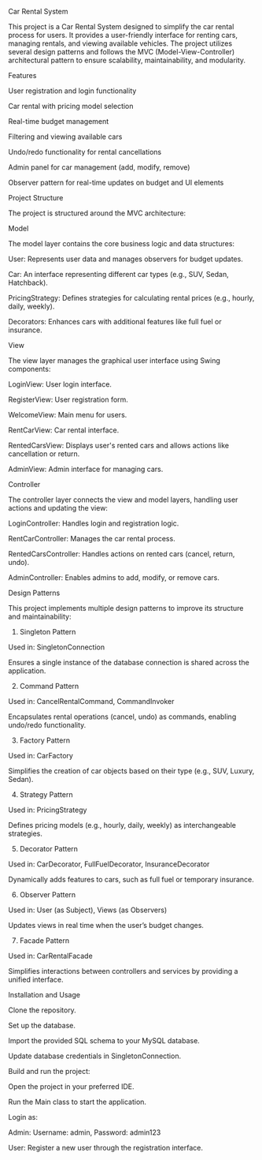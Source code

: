 Car Rental System

This project is a Car Rental System designed to simplify the car rental process for users. It provides a user-friendly interface for renting cars, managing rentals, and viewing available vehicles. The project utilizes several design patterns and follows the MVC (Model-View-Controller) architectural pattern to ensure scalability, maintainability, and modularity.

Features

User registration and login functionality

Car rental with pricing model selection

Real-time budget management

Filtering and viewing available cars

Undo/redo functionality for rental cancellations

Admin panel for car management (add, modify, remove)

Observer pattern for real-time updates on budget and UI elements

Project Structure

The project is structured around the MVC architecture:

Model

The model layer contains the core business logic and data structures:

User: Represents user data and manages observers for budget updates.

Car: An interface representing different car types (e.g., SUV, Sedan, Hatchback).

PricingStrategy: Defines strategies for calculating rental prices (e.g., hourly, daily, weekly).

Decorators: Enhances cars with additional features like full fuel or insurance.

View

The view layer manages the graphical user interface using Swing components:

LoginView: User login interface.

RegisterView: User registration form.

WelcomeView: Main menu for users.

RentCarView: Car rental interface.

RentedCarsView: Displays user's rented cars and allows actions like cancellation or return.

AdminView: Admin interface for managing cars.

Controller

The controller layer connects the view and model layers, handling user actions and updating the view:

LoginController: Handles login and registration logic.

RentCarController: Manages the car rental process.

RentedCarsController: Handles actions on rented cars (cancel, return, undo).

AdminController: Enables admins to add, modify, or remove cars.

Design Patterns

This project implements multiple design patterns to improve its structure and maintainability:

1. Singleton Pattern

Used in: SingletonConnection

Ensures a single instance of the database connection is shared across the application.

2. Command Pattern

Used in: CancelRentalCommand, CommandInvoker

Encapsulates rental operations (cancel, undo) as commands, enabling undo/redo functionality.

3. Factory Pattern

Used in: CarFactory

Simplifies the creation of car objects based on their type (e.g., SUV, Luxury, Sedan).

4. Strategy Pattern

Used in: PricingStrategy

Defines pricing models (e.g., hourly, daily, weekly) as interchangeable strategies.

5. Decorator Pattern

Used in: CarDecorator, FullFuelDecorator, InsuranceDecorator

Dynamically adds features to cars, such as full fuel or temporary insurance.

6. Observer Pattern

Used in: User (as Subject), Views (as Observers)

Updates views in real time when the user’s budget changes.

7. Facade Pattern

Used in: CarRentalFacade

Simplifies interactions between controllers and services by providing a unified interface.

Installation and Usage

Clone the repository.

Set up the database.

Import the provided SQL schema to your MySQL database.

Update database credentials in SingletonConnection.

Build and run the project:

Open the project in your preferred IDE.

Run the Main class to start the application.

Login as:

Admin: Username: admin, Password: admin123

User: Register a new user through the registration interface.

